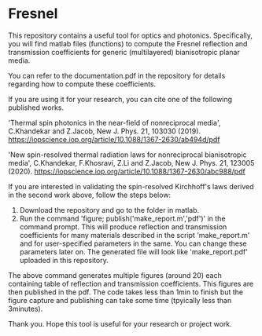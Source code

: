 # Fresnel
This repository contains a useful tool for optics and photonics. Specifically, you will find matlab files (functions) to compute the Fresnel reflection and transmission coefficients for generic (multilayered) bianisotropic planar media. 

You can refer to the documentation.pdf in the repository for details regarding how to compute these coefficients. 

If you are using it for your research, you can cite one of the following published works.

'Thermal spin photonics in the near-field of nonreciprocal media', C.Khandekar and Z.Jacob, New J. Phys. 21, 103030 (2019).
https://iopscience.iop.org/article/10.1088/1367-2630/ab494d/pdf

'New spin-resolved thermal radiation laws for nonreciprocal bianisotropic media', C.Khandekar, F.Khosravi, Z.Li and Z.Jacob, New J. Phys. 21, 123005 (2020). 
https://iopscience.iop.org/article/10.1088/1367-2630/abc988/pdf


If you are interested in validating the spin-resolved Kirchhoff's laws derived in the second work above, follow the steps below: 

1. Download the repository and go to the folder in matlab. 
2. Run the command 'figure; publish('make_report.m','pdf')' in the command prompt. 
   This will produce reflection and transmission coefficients for many materials described in the script 'make_report.m'
   and for user-specified parameters in the same. You can change these parameters later on. The generated file will look
   like 'make_report.pdf' uploaded in this repository. 
   
The above command generates multiple figures (around 20) each containing table of reflection and transmission coefficients. This figures are then published in the pdf. The code takes less than 1min to finish but the figure capture and publishing can take some time (tpyically less than 3minutes). 

Thank you. Hope this tool is useful for your research or project work.  
